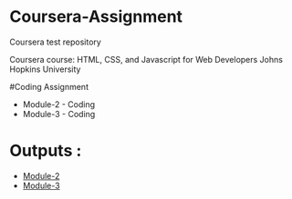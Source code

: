 # Coursera-Assignment
Coursera test repository 

Coursera course: HTML, CSS, and Javascript for Web Developers
Johns Hopkins University

#Coding Assignment

* Module-2 - Coding
* Module-3 - Coding



# Outputs :

* [Module-2](https://rohannaroni.github.io/Coursera-Assignment/module-2/index.html)
* [Module-3](https://rohannaroni.github.io/Coursera-Assignment/module-3/index.html)
